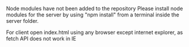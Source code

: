 Node modules have not been added to the repository
Please install node modules for the server by using "npm install" from a terminal inside the server folder.

For client open index.html using any browser except internet explorer, as fetch API does not work in IE